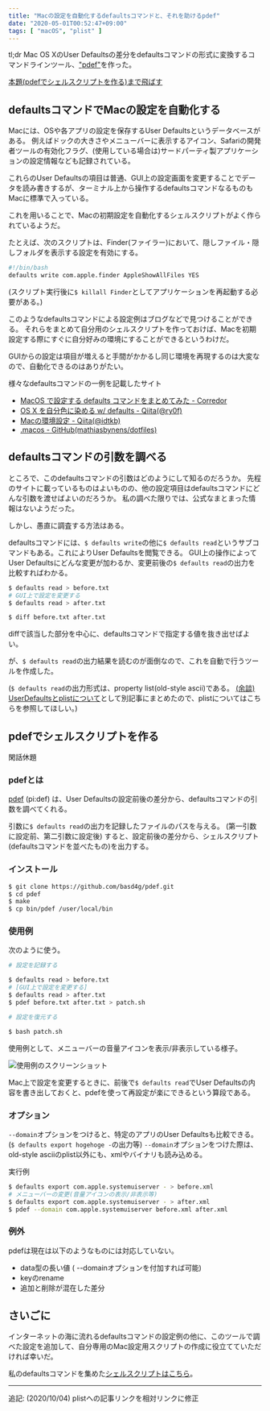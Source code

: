 ```yaml
---
title: "Macの設定を自動化するdefaultsコマンドと、それを助けるpdef"
date: "2020-05-01T00:52:47+09:00"
tags: [ "macOS", "plist" ]
---
```


tl;dr Mac OS XのUser Defaultsの差分をdefaultsコマンドの形式に変換するコマンドラインツール、["pdef"](https://github.com/basd4g/pdef)を作った。

[本題(pdefでシェルスクリプトを作る)まで飛ばす](#pdefでシェルスクリプトを作る)

## defaultsコマンドでMacの設定を自動化する

Macには、OSや各アプリの設定を保存するUser Defaultsというデータベースがある。
例えばドックの大きさやメニューバーに表示するアイコン、Safariの開発者ツールの有効化フラグ、(使用している場合は)サードパーティ製アプリケーションの設定情報なども記録されている。

これらのUser Defaultsの項目は普通、GUI上の設定画面を変更することでデータを読み書きするが、ターミナル上から操作するdefaultsコマンドなるものもMacに標準で入っている。

これを用いることで、Macの初期設定を自動化するシェルスクリプトがよく作られているようだ。

たとえば、次のスクリプトは、Finder(ファイラー)において、隠しファイル・隠しフォルダを表示する設定を有効にする。

```sh
#!/bin/bash
defaults write com.apple.finder AppleShowAllFiles YES
```

(スクリプト実行後に`$ killall Finder`としてアプリケーションを再起動する必要がある。)

このようなdefaultsコマンドによる設定例はブログなどで見つけることができる。
それらをまとめて自分用のシェルスクリプトを作っておけば、Macを初期設定する際にすぐに自分好みの環境にすることができるというわけだ。

GUIからの設定は項目が増えると手間がかかるし同じ環境を再現するのは大変なので、自動化できるのはありがたい。

様々なdefaultsコマンドの一例を記載したサイト

- [MacOS で設定する defaults コマンドをまとめてみた - Corredor](https://neos21.hatenablog.com/entry/2019/01/10/080000)
- [OS X を自分色に染める w/ defaults - Qiita(@ry0f)](https://qiita.com/ry0f/items/f2c75f0a77b1012182d6)
- [Macの環境設定 - Qiita(@idtkb)](https://qiita.com/idtkb/items/68c44c6f7ba1e15924bb)
- [.macos - GitHub(mathiasbynens/dotfiles)](https://github.com/mathiasbynens/dotfiles/blob/master/.macos)

## defaultsコマンドの引数を調べる

ところで、このdefaultsコマンドの引数はどのようにして知るのだろうか。
先程のサイトに載っているものはよいものの、他の設定項目はdefaultsコマンドにどんな引数を渡せばよいのだろうか。
私の調べた限りでは、公式なまとまった情報はないようだった。

しかし、愚直に調査する方法はある。

defaultsコマンドには、`$ defaults write`の他に`$ defaults read`というサブコマンドもある。これによりUser Defaultsを閲覧できる。
GUI上の操作によってUser Defaultsにどんな変更が加わるか、変更前後の`$ defaults read`の出力を比較すればわかる。

```sh
$ defaults read > before.txt
# GUI上で設定を変更する
$ defaults read > after.txt

$ diff before.txt after.txt
```

diffで該当した部分を中心に、defaultsコマンドで指定する値を抜き出せばよい。

が、`$ defaults read`の出力結果を読むのが面倒なので、これを自動で行うツールを作成した。

(`$ defaults read`の出力形式は、property list(old-style ascii)である。
[(余談) UserDefaultsとplistについて](/posts/plist/)として別記事にまとめたので、plistについてはこちらを参照してほしい。)

## pdefでシェルスクリプトを作る

閑話休題

### pdefとは

[pdef](https://github.com/basd4g/pdef) (pi:def) は、User Defaultsの設定前後の差分から、defaultsコマンドの引数を調べてくれる。

引数に`$ defaults read`の出力を記録したファイルのパスを与える。 (第一引数に設定前、第二引数に設定後)
すると、設定前後の差分から、シェルスクリプト(defaultsコマンドを並べたもの)を出力する。

### インストール

```sh
$ git clone https://github.com/basd4g/pdef.git
$ cd pdef
$ make
$ cp bin/pdef /user/local/bin
```

### 使用例

次のように使う。

```sh
# 設定を記録する

$ defaults read > before.txt
# [GUI上で設定を変更する]
$ defaults read > after.txt
$ pdef before.txt after.txt > patch.sh

# 設定を復元する

$ bash patch.sh
```

使用例として、メニューバーの音量アイコンを表示/非表示している様子。

![使用例のスクリーンショット](https://blob.basd4g.net/pdef-demo.gif)

Mac上で設定を変更するときに、前後で`$ defaults read`でUser Defaultsの内容を書き出しておくと、pdefを使って再設定が楽にできるという算段である。

### オプション

`--domain`オプションをつけると、特定のアプリのUser Defaultsも比較できる。(`$ defaults export hogehoge -`の出力等)
`--domain`オプションをつけた際は、old-style asciiのplist以外にも、xmlやバイナリも読み込める。

実行例

```sh
$ defaults export com.apple.systemuiserver - > before.xml
# メニューバーの変更(音量アイコンの表示/非表示等)
$ defaults export com.apple.systemuiserver - > after.xml
$ pdef --domain com.apple.systemuiserver before.xml after.xml
```

### 例外

 pdefは現在は以下のようなものには対応していない。

 - data型の長い値 ( --domainオプションを付加すれば可能)
 - keyのrename
 - 追加と削除が混在した差分
  
## さいごに

インターネットの海に流れるdefaultsコマンドの設定例の他に、このツールで調べた設定を追加して、自分専用のMac設定用スクリプトの作成に役立てていただければ幸いだ。

私のdefaultsコマンドを集めた[シェルスクリプトはこちら](https://github.com/basd4g/dotfiles/tree/master/bin/user-default)。

---

追記: (2020/10/04) plistへの記事リンクを相対リンクに修正

